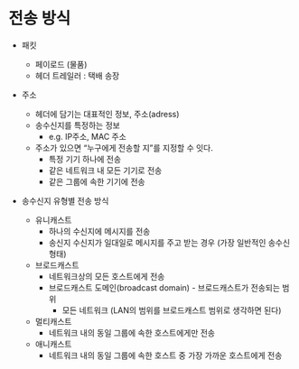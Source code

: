 # 전송 방식

- 패킷
    - 페이로드 (물품)
    - 헤더 트레일러 : 택배 송장
- 주소
    - 헤더에 담기는 대표적인 정보, 주소(adress)
    - 송수신지를 특정하는 정보
        - e.g. IP주소, MAC 주소
    - 주소가 있으면 “누구에게 전송할 지”를 지정할 수 잇다.
        - 특정 기기 하나에 전송
        - 같은 네트워크 내 모든 기기로 전송
        - 같은 그룹에 속한 기기에 전송

- 송수신지 유형별 전송 방식
    - 유니캐스트
        - 하나의 수신지에 메시지를 전송
        - 송신지 수신지가 일대일로 메시지를 주고 받는 경우 (가장 일반적인 송수신 형태)
    - 브로드캐스트
        - 네트워크상의 모든 호스트에게 전송
        - 브로드캐스트 도메인(broadcast domain) - 브로드캐스트가 전송되는 범위
            - 모든 네트워크 (LAN의 범위를 브로드캐스트 범위로 생각하면 된다)
    - 멀티캐스트
        - 네트워크 내의 동일 그룹에 속한 호스트에게만 전송
    - 애니캐스트
        - 네트워크 내의 동일 그룹에 속한 호스트 중 가장 가까운 호스트에게 전송

